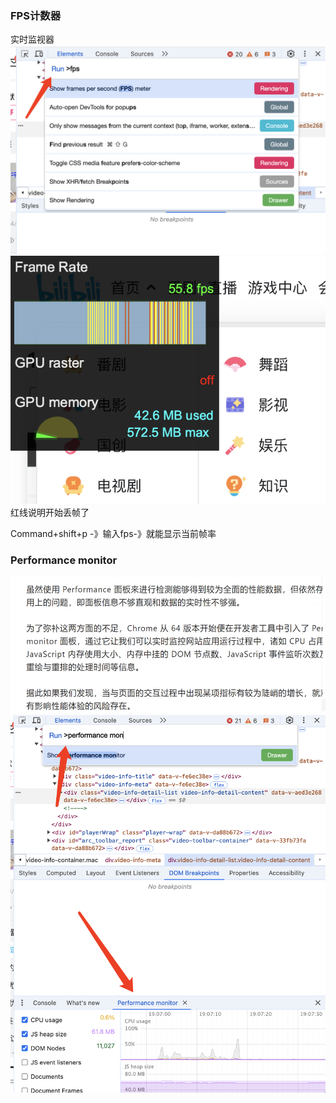
### FPS计数器
实时监视器
![alt text](assets/image-8.png)
![alt text](assets/image-9.png)
红线说明开始丢帧了

Command+shift+p -》输入fps-》就能显示当前帧率


### Performance monitor
![alt text](assets/image-11.png)
![alt text](assets/image-10.png)
